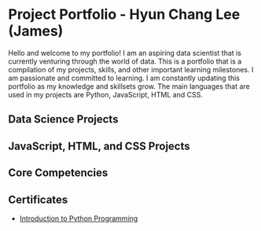 # Project Portfolio - Hyun Chang Lee (James)
Hello and welcome to my portfolio! I am an aspiring data scientist that is currently venturing through the world of data. This is a portfolio that is a compilation of my projects, skills, and other important learning milestones. I am passionate and committed to learning. I am constantly updating this portfolio as my knowledge and skillsets grow. The main languages that are used in my projects are Python, JavaScript, HTML and CSS. 

## Data Science Projects

## JavaScript, HTML, and CSS Projects

## Core Competencies

## Certificates
- [Introduction to Python Programming](https://github.com/leegusckd/Portfolio/blob/main/Certificates/1--Introduction-to-Python-Programming.pdf)
